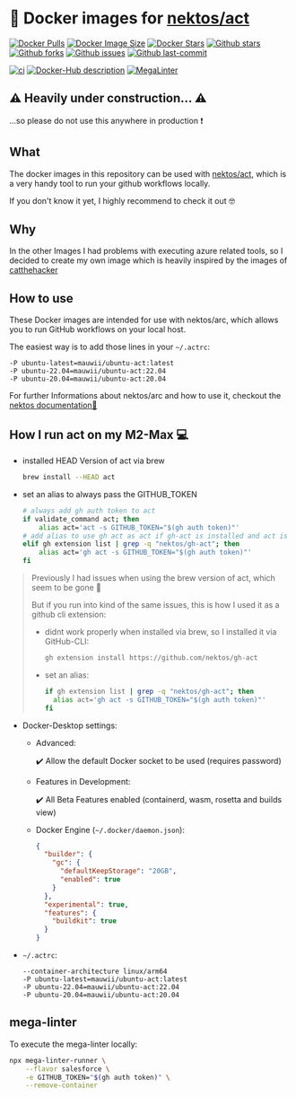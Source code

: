 # 🐳 Docker images for [nektos/act](https://github.com/nektos/act)

[![Docker Pulls](https://badgen.net/docker/pulls/mauwii/ubuntu-act?icon=docker&label=pulls)][dockerHub]
[![Docker Image Size](https://badgen.net/docker/size/mauwii/ubuntu-act?icon=docker&label=image%20size)][dockerHub]
[![Docker Stars](https://badgen.net/docker/stars/mauwii/ubuntu-act?icon=docker&label=stars)][dockerHub]
[![Github stars](https://badgen.net/github/stars/mauwii/act-docker-images?icon=github&label=stars)][githubRepo]
[![Github forks](https://badgen.net/github/forks/mauwii/act-docker-images?icon=github&label=forks)][githubFork]
[![Github issues](https://badgen.net/github/issues/mauwii/act-docker-images/?icon=github&label=issues)][githubIssues]
[![Github last-commit](https://badgen.net/github/last-commit/mauwii/act-docker-images/?color=blue&icon=github&label=last-commit)][githubCommits]

[![ci](https://github.com/mauwii/act-docker-images/actions/workflows/ci.yml/badge.svg?branch=main&event=push)][workflowCi]
[![Docker-Hub description](https://github.com/mauwii/act-docker-images/actions/workflows/dockerhub-description.yml/badge.svg?branch=main)][workflowDhDesc]
[![MegaLinter](https://github.com/mauwii/act-docker-images/workflows/MegaLinter/badge.svg?branch=main&event=push)][workflowMegaLinter]

## ⚠️ Heavily under construction... ⚠️

...so please do not use this anywhere in production ❗

## What

The docker images in this repository can be used with [nektos/act][nektosActRepo], which is a very
handy tool to run your github workflows locally.

If you don't know it yet, I highly recommend to check it out 🤓

## Why

In the other Images I had problems with executing azure related tools, so I decided to create my own
image which is heavily inspired by the images of [catthehacker][catthehackerImages]

## How to use

These Docker images are intended for use with nektos/arc, which allows you to run GitHub workflows
on your local host.

The easiest way is to add those lines in your `~/.actrc`:

```shell
-P ubuntu-latest=mauwii/ubuntu-act:latest
-P ubuntu-22.04=mauwii/ubuntu-act:22.04
-P ubuntu-20.04=mauwii/ubuntu-act:20.04
```

For further Informations about nektos/arc and how to use it, checkout the [nektos
documentation📖][nektosDocs]

## How I run act on my M2-Max 💻

- installed HEAD Version of act via brew

  ```bash
  brew install --HEAD act
  ```

- set an alias to always pass the GITHUB_TOKEN

  ```bash
  # always add gh auth token to act
  if validate_command act; then
      alias act='act -s GITHUB_TOKEN="$(gh auth token)"'
  # add alias to use gh act as act if gh-act is installed and act is not found
  elif gh extension list | grep -q "nektos/gh-act"; then
      alias act='gh act -s GITHUB_TOKEN="$(gh auth token)"'
  fi
  ```

> Previously I had issues when using the brew version of act, which seem to be gone 🥳
>
> But if you run into kind of the same issues, this is how I used it as a github cli extension:
>
> - didnt work properly when installed via brew, so I installed it via GitHub-CLI:
>
>   ```bash
>   gh extension install https://github.com/nektos/gh-act
>   ```
>
> - set an alias:
>
>   ```bash
>   if gh extension list | grep -q "nektos/gh-act"; then
>     alias act='gh act -s GITHUB_TOKEN="$(gh auth token)"'
>   fi
>   ```

- Docker-Desktop settings:

  - Advanced:

    ✔️ Allow the default Docker socket to be used (requires password)

  - Features in Development:

    ✔️ All Beta Features enabled (containerd, wasm, rosetta and builds view)

  - Docker Engine (`~/.docker/daemon.json`):

    ```json
    {
      "builder": {
        "gc": {
          "defaultKeepStorage": "20GB",
          "enabled": true
        }
      },
      "experimental": true,
      "features": {
        "buildkit": true
      }
    }
    ```

- `~/.actrc`:

  ```text
  --container-architecture linux/arm64
  -P ubuntu-latest=mauwii/ubuntu-act:latest
  -P ubuntu-22.04=mauwii/ubuntu-act:22.04
  -P ubuntu-20.04=mauwii/ubuntu-act:20.04
  ```

## mega-linter

To execute the mega-linter locally:

```bash
npx mega-linter-runner \
    --flavor salesforce \
    -e GITHUB_TOKEN="$(gh auth token)" \
    --remove-container
```

[dockerHub]: https://hub.docker.com/r/mauwii/ubuntu-act/ "DockerHub"
[githubRepo]: https://github.com/mauwii/act-docker-images/ "GitHub repository"
[githubFork]: https://github.com/mauwii/act-docker-images/fork/ "GitHub forks"
[githubIssues]: https://github.com/mauwii/act-docker-images/issues/ "GitHub issues"
[githubCommits]: https://github.com/mauwii/act-docker-images/commits/ "GitHub commits"
[workflowCi]: https://github.com/mauwii/act-docker-images/actions/workflows/ci.yml "ci workflow"
[workflowDhDesc]:
  https://github.com/mauwii/act-docker-images/actions/workflows/dockerhub-description.yml
  "DockerHub Description Workflow"
[workflowMegaLinter]:
  https://github.com/mauwii/act-docker-images/actions?query=workflow%3AMegaLinter+branch%3Amain
  "MegaLinter Workflow"
[nektosActRepo]: https://github.com/nektos/act "nektos/act git repository"
[catthehackerImages]:
  https://github.com/catthehacker/docker_images
  "catthehacker/docker_images repo"
[nektosDocs]: https://nektosact.com/beginner/index.html "nektos/act docs"
